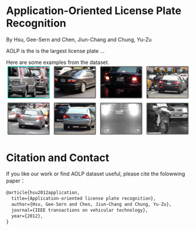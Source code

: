 # Application-Oriented License Plate Recognition
By Hsu, Gee-Sern and Chen, Jiun-Chang and Chung, Yu-Zu

AOLP is the is the largest license plate ... 


Here are some examples from the dataset.
![Alt text](LicPlate.PNG?raw=true "Title")

Citation and Contact
==
If you like our work or find AOLP dataset useful, please cite the folowwing paper：
```
@article{hsu2012application,
  title={Application-oriented license plate recognition},
  author={Hsu, Gee-Sern and Chen, Jiun-Chang and Chung, Yu-Zu},
  journal={IEEE transactions on vehicular technology},
  year={2012},
}
```








